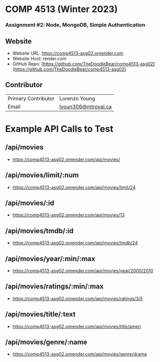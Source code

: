 # COMP 4513 (Winter 2023)
### Assignment #2: Node, MongoDB, Simple Authentication

## Website
- Website URL: https://comp4513-asg02.onrender.com
- Website Host: render.com
- GitHub Repo: [https://github.com/TheDoodleBear/comp4513-asg02](https://github.com/TheDoodleBear/comp4513-asg02)

## Contributor 
| | |
| --- | --- |
| Primary Contributor | Lorenzo Young |
| Email | lyoun306@mtroyal.ca |

# Example API Calls to Test
## /api/movies
- https://comp4513-asg02.onrender.com/api/movies/
## /api/movies/limit/:num
- https://comp4513-asg02.onrender.com/api/movies/limit/24
## /api/movies/:id
- https://comp4513-asg02.onrender.com/api/movies/13
## /api/movies/tmdb/:id
- https://comp4513-asg02.onrender.com/api/movies/tmdb/24
## /api/movies/year/:min/:max
- https://comp4513-asg02.onrender.com/api/movies/year/2000/2010
## /api/movies/ratings/:min/:max
- https://comp4513-asg02.onrender.com/api/movies/ratings/3/5
## /api/movies/title/:text
- https://comp4513-asg02.onrender.com/api/movies/title/ameri
## /api/movies/genre/:name
- https://comp4513-asg02.onrender.com/api/movies/genre/drama

  
